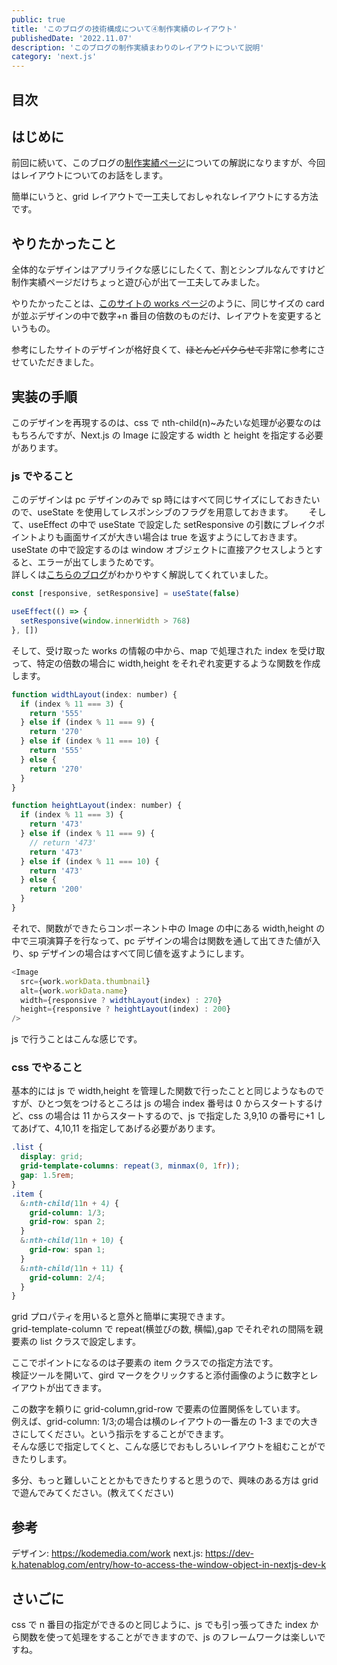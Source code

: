 ```yaml
---
public: true
title: 'このブログの技術構成について④制作実績のレイアウト'
publishedDate: '2022.11.07'
description: 'このブログの制作実績まわりのレイアウトについて説明'
category: 'next.js'
---
```


## 目次

## はじめに

前回に続いて、このブログの[制作実績ページ](/works)についての解説になりますが、今回はレイアウトについてのお話をします。

簡単にいうと、grid レイアウトで一工夫しておしゃれなレイアウトにする方法です。

## やりたかったこと

全体的なデザインはアプリライクな感じにしたくて、割とシンプルなんですけど制作実績ページだけちょっと遊び心が出て一工夫してみました。

やりたかったことは、[このサイトの works ページ](https://kodemedia.com/work)のように、同じサイズの card が並ぶデザインの中で数字+n 番目の倍数のものだけ、レイアウトを変更するというもの。

参考にしたサイトのデザインが格好良くて、~~ほとんどパクらせて~~非常に参考にさせていただきました。

## 実装の手順

このデザインを再現するのは、css で nth-child(n)~みたいな処理が必要なのはもちろんですが、Next.js の Image に設定する width と height を指定する必要があります。

### js でやること

このデザインは pc デザインのみで sp 時にはすべて同じサイズにしておきたいので、useState を使用してレスポンシブのフラグを用意しておきます。　　
そして、useEffect の中で useState で設定した setResponsive の引数にブレイクポイントよりも画面サイズが大きい場合は true を返すようにしておきます。  
useState の中で設定するのは window オブジェクトに直接アクセスしようとすると、エラーが出てしまうためです。  
詳しくは[こちらのブログ](https://dev-k.hatenablog.com/entry/how-to-access-the-window-object-in-nextjs-dev-k)がわかりやすく解説してくれていました。

```js
const [responsive, setResponsive] = useState(false)

useEffect(() => {
  setResponsive(window.innerWidth > 768)
}, [])
```

そして、受け取った works の情報の中から、map で処理された index を受け取って、特定の倍数の場合に width,height をそれぞれ変更するような関数を作成します。

```js
function widthLayout(index: number) {
  if (index % 11 === 3) {
    return '555'
  } else if (index % 11 === 9) {
    return '270'
  } else if (index % 11 === 10) {
    return '555'
  } else {
    return '270'
  }
}

function heightLayout(index: number) {
  if (index % 11 === 3) {
    return '473'
  } else if (index % 11 === 9) {
    // return '473'
    return '473'
  } else if (index % 11 === 10) {
    return '473'
  } else {
    return '200'
  }
}
```

それで、関数ができたらコンポーネント中の Image の中にある width,height の中で三項演算子を行なって、pc デザインの場合は関数を通して出てきた値が入り、sp デザインの場合はすべて同じ値を返すようにします。

```js
<Image
  src={work.workData.thumbnail}
  alt={work.workData.name}
  width={responsive ? widthLayout(index) : 270}
  height={responsive ? heightLayout(index) : 200}
/>
```

js で行うことはこんな感じです。

### css でやること

基本的には js で width,height を管理した関数で行ったことと同じようなものですが、ひとつ気をつけるところは js の場合 index 番号は 0 からスタートするけど、css の場合は 11 からスタートするので、js で指定した 3,9,10 の番号に+1 してあげて、4,10,11 を指定してあげる必要があります。

```scss
.list {
  display: grid;
  grid-template-columns: repeat(3, minmax(0, 1fr));
  gap: 1.5rem;
}
.item {
  &:nth-child(11n + 4) {
    grid-column: 1/3;
    grid-row: span 2;
  }
  &:nth-child(11n + 10) {
    grid-row: span 1;
  }
  &:nth-child(11n + 11) {
    grid-column: 2/4;
  }
}
```

grid プロパティを用いると意外と簡単に実現できます。  
grid-template-column で repeat(横並びの数, 横幅),gap でそれぞれの間隔を親要素の list クラスで設定します。

ここでポイントになるのは子要素の item クラスでの指定方法です。  
検証ツールを開いて、gird マークをクリックすると添付画像のように数字とレイアウトが出てきます。

この数字を頼りに grid-column,grid-row で要素の位置関係をしています。　　
例えば、grid-column: 1/3;の場合は横のレイアウトの一番左の 1-3 までの大きさにしてください。という指示をすることができます。  
そんな感じで指定してくと、こんな感じでおもしろいレイアウトを組むことができたりします。

多分、もっと難しいこととかもできたりすると思うので、興味のある方は grid で遊んでみてください。(教えてください)

## 参考

デザイン: https://kodemedia.com/work
next.js: https://dev-k.hatenablog.com/entry/how-to-access-the-window-object-in-nextjs-dev-k

## さいごに

css で n 番目の指定ができるのと同じように、js でも引っ張ってきた index から関数を使って処理をすることができますので、js のフレームワークは楽しいですね。
